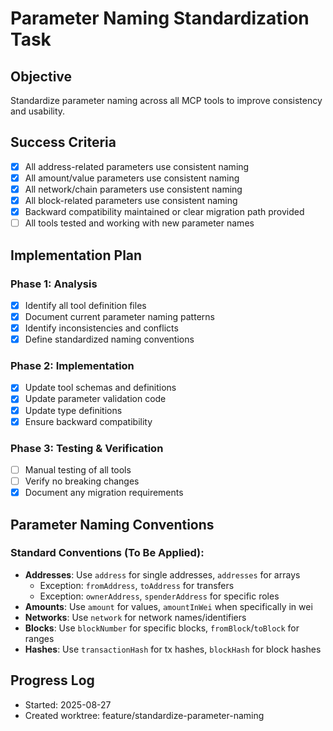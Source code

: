 # Parameter Naming Standardization Task

## Objective
Standardize parameter naming across all MCP tools to improve consistency and usability.

## Success Criteria
- [x] All address-related parameters use consistent naming
- [x] All amount/value parameters use consistent naming  
- [x] All network/chain parameters use consistent naming
- [x] All block-related parameters use consistent naming
- [x] Backward compatibility maintained or clear migration path provided
- [ ] All tools tested and working with new parameter names

## Implementation Plan

### Phase 1: Analysis
- [x] Identify all tool definition files
- [x] Document current parameter naming patterns
- [x] Identify inconsistencies and conflicts
- [x] Define standardized naming conventions

### Phase 2: Implementation  
- [x] Update tool schemas and definitions
- [x] Update parameter validation code
- [x] Update type definitions
- [x] Ensure backward compatibility

### Phase 3: Testing & Verification
- [ ] Manual testing of all tools
- [ ] Verify no breaking changes
- [x] Document any migration requirements

## Parameter Naming Conventions

### Standard Conventions (To Be Applied):
- **Addresses**: Use `address` for single addresses, `addresses` for arrays
  - Exception: `fromAddress`, `toAddress` for transfers
  - Exception: `ownerAddress`, `spenderAddress` for specific roles
- **Amounts**: Use `amount` for values, `amountInWei` when specifically in wei
- **Networks**: Use `network` for network names/identifiers
- **Blocks**: Use `blockNumber` for specific blocks, `fromBlock`/`toBlock` for ranges
- **Hashes**: Use `transactionHash` for tx hashes, `blockHash` for block hashes

## Progress Log
- Started: 2025-08-27
- Created worktree: feature/standardize-parameter-naming